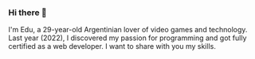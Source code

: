### Hi there 👋

I'm Edu, a 29-year-old Argentinian lover of video games and technology. Last year (2022), I discovered my passion for programming and got fully certified as a web developer. I want to share with you my skills.

<!--
**EduHz/EduHz** is a ✨ _special_ ✨ repository because its `README.md` (this file) appears on your GitHub profile.

Here are some ideas to get you started:

- 🔭 I’m currently working on ...
- 🌱 I’m currently learning ...
- 👯 I’m looking to collaborate on ...
- 🤔 I’m looking for help with ...
- 💬 Ask me about ...
- 📫 How to reach me: ...
- 😄 Pronouns: ...
- ⚡ Fun fact: ...
-->
